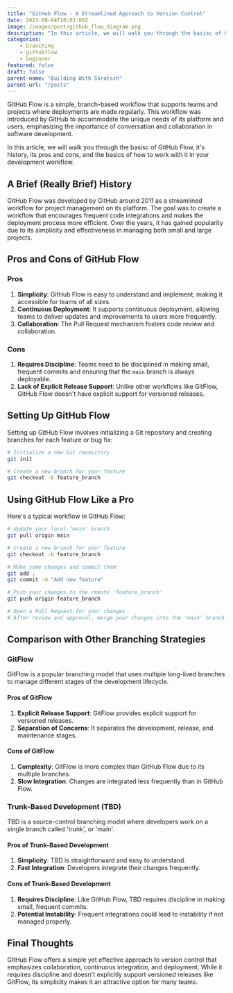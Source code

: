 ```yaml
---
title: "GitHub Flow - A Streamlined Approach to Version Control"
date: 2023-09-04T10:03:00Z
image: /images/post/github_flow_diagram.png
description: "In this article, we will walk you through the basisc of GitHub Flow, it's history, its pros and cons, and the basics of how to work with it in your development workflow."
categories:
    - branching
    - githubflow
    - beginner
featured: false
draft: false
parent-name: "Building With Skratsch"
parent-url: "/posts"
---
```


GitHub Flow is a simple, branch-based workflow that supports teams and projects where deployments are made regularly. This workflow was introduced by GitHub to accommodate the unique needs of its platform and users, emphasizing the importance of conversation and collaboration in software development.

In this article, we will walk you through the basisc of GitHub Flow, it's history, its pros and cons, and the basics of how to work with it in your development workflow.

## A Brief (Really Brief) History

GitHub Flow was developed by GitHub around 2011 as a streamlined workflow for project management on its platform. The goal was to create a workflow that encourages frequent code integrations and makes the deployment process more efficient. Over the years, it has gained popularity due to its simplicity and effectiveness in managing both small and large projects.

## Pros and Cons of GitHub Flow

### Pros

1. **Simplicity**: GitHub Flow is easy to understand and implement, making it accessible for teams of all sizes.
2. **Continuous Deployment**: It supports continuous deployment, allowing teams to deliver updates and improvements to users more frequently.
3. **Collaboration**: The Pull Request mechanism fosters code review and collaboration.

### Cons

1. **Requires Discipline**: Teams need to be disciplined in making small, frequent commits and ensuring that the `main` branch is always deployable.
2. **Lack of Explicit Release Support**: Unlike other workflows like GitFlow, GitHub Flow doesn't have explicit support for versioned releases.

## Setting Up GitHub Flow

Setting up GitHub Flow involves initializing a Git repository and creating branches for each feature or bug fix:

```bash
# Initialize a new Git repository
git init

# Create a new branch for your feature
git checkout -b feature_branch
```

## Using GitHub Flow Like a Pro

Here's a typical workflow in GitHub Flow:

```bash
# Update your local 'main' branch
git pull origin main

# Create a new branch for your feature
git checkout -b feature_branch

# Make some changes and commit them
git add .
git commit -m "Add new feature"

# Push your changes to the remote 'feature_branch'
git push origin feature_branch

# Open a Pull Request for your changes
# After review and approval, merge your changes into the 'main' branch
```

## Comparison with Other Branching Strategies

### GitFlow

GitFlow is a popular branching model that uses multiple long-lived branches to manage different stages of the development lifecycle.

#### Pros of GitFlow

1. **Explicit Release Support**: GitFlow provides explicit support for versioned releases.
2. **Separation of Concerns**: It separates the development, release, and maintenance stages.

#### Cons of GitFlow

1. **Complexity**: GitFlow is more complex than GitHub Flow due to its multiple branches.
2. **Slow Integration**: Changes are integrated less frequently than in GitHub Flow.

### Trunk-Based Development (TBD)

TBD is a source-control branching model where developers work on a single branch called 'trunk', or 'main'.

#### Pros of Trunk-Based Development

1. **Simplicity**: TBD is straightforward and easy to understand.
2. **Fast Integration**: Developers integrate their changes frequently.

#### Cons of Trunk-Based Development

1. **Requires Discipline**: Like GitHub Flow, TBD requires discipline in making small, frequent commits.
2. **Potential Instability**: Frequent integrations could lead to instability if not managed properly.

## Final Thoughts

GitHub Flow offers a simple yet effective approach to version control that emphasizes collaboration, continuous integration, and deployment. While it requires discipline and doesn't explicitly support versioned releases like GitFlow, its simplicity makes it an attractive option for many teams.

